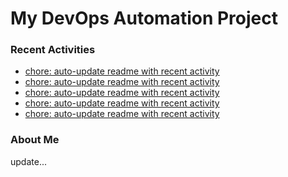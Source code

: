 # My DevOps Automation Project

### Recent Activities
<!-- activity:START -->
- [chore: auto-update readme with recent activity](https://github.com/kaigiii/mybowling-app/commit/96c9e1a8a9c108baf415aa1ad00d576cf564c77c)
- [chore: auto-update readme with recent activity](https://github.com/kaigiii/mybowling-app/commit/6f173929e6e89e002851cd05780c548a8cf4f7b4)
- [chore: auto-update readme with recent activity](https://github.com/kaigiii/mybowling-app/commit/c30d362630ce19a3c3b6b27e127e50ea209401a1)
- [chore: auto-update readme with recent activity](https://github.com/kaigiii/mybowling-app/commit/0ff1d6ce60f095302c79446fe9283eada9a332e8)
- [chore: auto-update readme with recent activity](https://github.com/kaigiii/mybowling-app/commit/5dcf321a8262a3743876d9a492db2e9ae19e21a0)
<!-- activity:END -->

### About Me
<!-- MYLINKS:START -->
<!-- MYLINKS:END -->

update...
